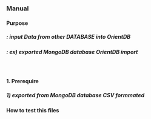 ### Manual

#### Purpose
##### : input Data from other DATABASE into OrientDB
##### : ex) exported MongoDB database OrientDB import
<br>

####  1. Prerequire  

##### 1) exported from MongoDB database CSV formmated  




#### How to test this files
